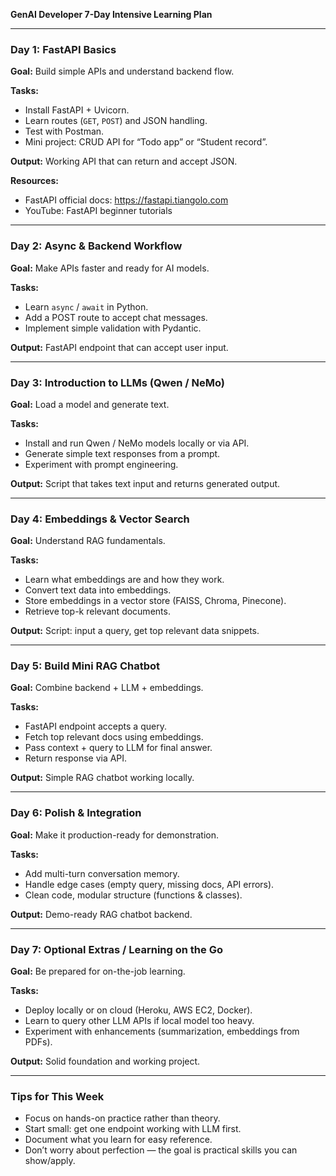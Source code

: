 **GenAI Developer 7-Day Intensive Learning Plan**

---

### **Day 1: FastAPI Basics**
**Goal:** Build simple APIs and understand backend flow.

**Tasks:**
- Install FastAPI + Uvicorn.
- Learn routes (`GET`, `POST`) and JSON handling.
- Test with Postman.
- Mini project: CRUD API for “Todo app” or “Student record”.

**Output:** Working API that can return and accept JSON.

**Resources:**
- FastAPI official docs: https://fastapi.tiangolo.com
- YouTube: FastAPI beginner tutorials

---

### **Day 2: Async & Backend Workflow**
**Goal:** Make APIs faster and ready for AI models.

**Tasks:**
- Learn `async` / `await` in Python.
- Add a POST route to accept chat messages.
- Implement simple validation with Pydantic.

**Output:** FastAPI endpoint that can accept user input.

---

### **Day 3: Introduction to LLMs (Qwen / NeMo)**
**Goal:** Load a model and generate text.

**Tasks:**
- Install and run Qwen / NeMo models locally or via API.
- Generate simple text responses from a prompt.
- Experiment with prompt engineering.

**Output:** Script that takes text input and returns generated output.

---

### **Day 4: Embeddings & Vector Search**
**Goal:** Understand RAG fundamentals.

**Tasks:**
- Learn what embeddings are and how they work.
- Convert text data into embeddings.
- Store embeddings in a vector store (FAISS, Chroma, Pinecone).
- Retrieve top-k relevant documents.

**Output:** Script: input a query, get top relevant data snippets.

---

### **Day 5: Build Mini RAG Chatbot**
**Goal:** Combine backend + LLM + embeddings.

**Tasks:**
- FastAPI endpoint accepts a query.
- Fetch top relevant docs using embeddings.
- Pass context + query to LLM for final answer.
- Return response via API.

**Output:** Simple RAG chatbot working locally.

---

### **Day 6: Polish & Integration**
**Goal:** Make it production-ready for demonstration.

**Tasks:**
- Add multi-turn conversation memory.
- Handle edge cases (empty query, missing docs, API errors).
- Clean code, modular structure (functions & classes).

**Output:** Demo-ready RAG chatbot backend.

---

### **Day 7: Optional Extras / Learning on the Go**
**Goal:** Be prepared for on-the-job learning.

**Tasks:**
- Deploy locally or on cloud (Heroku, AWS EC2, Docker).
- Learn to query other LLM APIs if local model too heavy.
- Experiment with enhancements (summarization, embeddings from PDFs).

**Output:** Solid foundation and working project.

---

### **Tips for This Week**
- Focus on hands-on practice rather than theory.
- Start small: get one endpoint working with LLM first.
- Document what you learn for easy reference.
- Don’t worry about perfection — the goal is practical skills you can show/apply.

